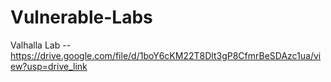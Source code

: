 # Vulnerable-Labs

Valhalla Lab -- https://drive.google.com/file/d/1boY6cKM22T8Dlt3gP8CfmrBeSDAzc1ua/view?usp=drive_link
